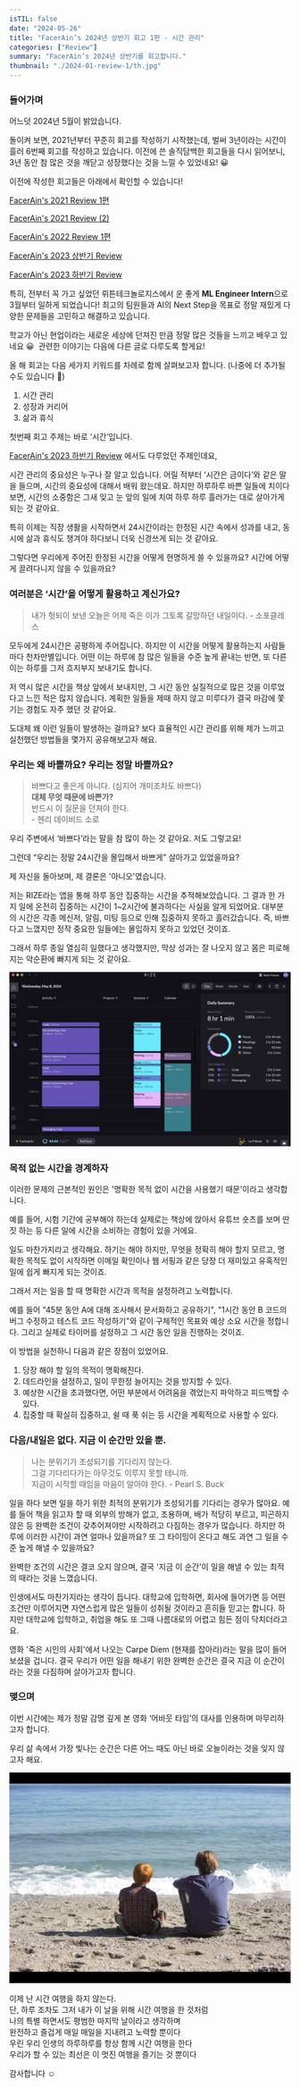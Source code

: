 ```yaml
---
isTIL: false
date: "2024-05-26"
title: "FacerAin’s 2024년 상반기 회고 1편 - 시간 관리"
categories: ["Review"]
summary: "FacerAin’s 2024년 상반기를 회고합니다."
thumbnail: "./2024-01-review-1/th.jpg"
---
```


### 들어가며

어느덧 2024년 5월이 밝았습니다.

돌이켜 보면, 2021년부터 꾸준히 회고를 작성하기 시작했는데, 벌써 3년이라는 시간이 흘러 6번째 회고를 작성하고 있습니다. 이전에 쓴 솔직담백한 회고들을 다시 읽어보니, 3년 동안 참 많은 것을 깨닫고 성장했다는 것을 느낄 수 있었네요! 😀

이전에 작성한 회고들은 아래에서 확인할 수 있습니다!

[FacerAin's 2021 Review 1편](https://facerain.github.io/2021-review/)

[FacerAin's 2021 Review (2)](https://facerain.github.io/2021-review-2/)

[FacerAin's 2022 Review 1편](https://facerain.github.io/2022-review/)

[FacerAin's 2023 상반기 Review](https://facerain.github.io/2023-01-review/)

[FacerAin's 2023 하반기 Review](https://facerain.github.io/2023-02-review/)

특히, 전부터 꼭 가고 싶었던 뤼튼테크놀로지스에서 운 좋게 **ML Engineer Intern**으로 3월부터 일하게 되었습니다! 최고의 팀원들과 AI의 Next Step을 목표로 정말 재밌게 다양한 문제들을 고민하고 해결하고 있습니다.

학교가 아닌 현업이라는 새로운 세상에 던져진 만큼 정말 많은 것들을 느끼고 배우고 있네요 😀  관련한 이야기는 다음에 다른 글로 다루도록 할게요!

올 해 회고는 다음 세가지 키워드를 차례로 함께 살펴보고자 합니다. (나중에 더 추가될 수도 있습니다 🌻)

1. 시간 관리
2. 성장과 커리어
3. 삶과 휴식

첫번째 회고 주제는 바로 ‘시간’입니다. 

[FacerAin's 2023 하반기 Review](https://facerain.github.io/2023-02-review/) 에서도 다루었던 주제인데요,

시간 관리의 중요성은 누구나 잘 알고 있습니다. 어릴 적부터 ‘시간은 금이다’와 같은 말을 들으며, 시간의 중요성에 대해서 배워 왔는데요. 하지만 하루하루 바쁜 일들에 치이다 보면, 시간의 소중함은 그새 잊고 눈 앞의 일에 치여 하루 하루 흘러가는 대로 살아가게 되는 것 같아요. 

특히 이제는 직장 생활을 시작하면서 24시간이라는 한정된 시간 속에서 성과를 내고, 동시에 삶과 휴식도 챙겨야 하다보니 더욱 신경쓰게 되는 것 같아요. 

그렇다면 우리에게 주어진 한정된 시간을 어떻게 현명하게 쓸 수 있을까요? 시간에 어떻게 끌려다니지 않을 수 있을까요?

### 여러분은 ‘시간’을 어떻게 활용하고 계신가요?

> 내가 헛되이 보낸 오늘은 어제 죽은 이가 그토록 갈망하던 내일이다. 
>  \- 소포클레스

모두에게 24시간은 공평하게 주어집니다. 하지만 이 시간을 어떻게 활용하는지 사람들마다 천차만별입니다. 어떤 이는 하루에 참 많은 일들을 수준 높게 끝내는 반면, 또 다른 이는 하루를 그저 흐지부지 보내기도 합니다.

저 역시 많은 시간을 책상 앞에서 보내지만, 그 시간 동안 실질적으로 많은 것을 이루었다고 느낀 적은 많지 않습니다. 계획한 일들을 제때 하지 않고 미루다가 결국 마감에 쫓기는 경험도 자주 했던 것 같아요.

도대체 왜 이런 일들이 발생하는 걸까요? 보다 효율적인 시간 관리를 위해 제가 느끼고 실천했던 방법들을 몇가지 공유해보고자 해요.

### 우리는 왜 바쁠까요? 우리는 정말 바쁠까요?

> 바쁘다고 좋은게 아니다. (심지어 개미조차도 바쁘다)  
**대체 무엇 때문에 바쁜가?**  
반드시 이 질문을 던져야 한다.  
\- 헨리 데이비드 소로

우리 주변에서 ‘바쁘다’라는 말을 참 많이 하는 것 같아요. 저도 그렇고요!

그런데 “우리는 정말 24시간을 몰입해서 바쁘게” 살아가고 있었을까요?

제 자신을 돌아보며, 제 결론은 '아니오'였습니다.

저는 RIZE라는 앱을 통해 하루 동안 집중하는 시간을 추적해보았습니다. 그 결과 한 가지 일에 온전히 집중하는 시간이 1~2시간에 불과하다는 사실을 알게 되었어요. 대부분의 시간은 각종 메신저, 알림, 미팅 등으로 인해 집중하지 못하고 흘러갔습니다. 즉, 바쁘다고 느꼈지만 정작 중요한 일들에는 몰입하지 못하고 있었던 것이죠.

그래서 하루 종일 열심히 일했다고 생각했지만, 막상 성과는 잘 나오지 않고 몸은 피로해지는 악순환에 빠지게 되는 것 같아요.

![1](2024-01-review-1/1.png "RIZE로 측정한 집중 시간")

### 목적 없는 시간을 경계하자

이러한 문제의 근본적인 원인은 '명확한 목적 없이 시간을 사용했기 때문'이라고 생각합니다.

예를 들어, 시험 기간에 공부해야 하는데 실제로는 책상에 앉아서 유튜브 숏츠를 보며 딴 짓 하는 등 다른 일에 시간을 소비하는 경험이 있을 거에요.

일도 마찬가지라고 생각해요. 하기는 해야 하지만, 무엇을 정확히 해야 할지 모르고, 명확한 목적도 없이 시작하면 이메일 확인이나 웹 서핑과 같은 당장 더 재미있고 유혹적인 일에 쉽게 빠지게 되는 것이죠.

그래서 저는 일을 할 때 명확한 시간과 목적을 설정하려고 노력합니다.

예를 들어 "45분 동안 A에 대해 조사해서 문서화하고 공유하기", "1시간 동안 B 코드의 버그 수정하고 테스트 코드 작성하기"와 같이 구체적인 목표와 예상 소요 시간을 정합니다. 그리고 실제로 타이머를 설정하고 그 시간 동안 일을 진행하는 것이죠.

이 방법을 실천하니 다음과 같은 장점이 있었어요.

1. 당장 해야 할 일의 목적이 명확해진다.
2. 데드라인을 설정하고, 일이 무한정 늘어지는 것을 방지할 수 있다.
3. 예상한 시간을 초과했다면, 어떤 부분에서 어려움을 겪었는지 파악하고 피드백할 수 있다.
4. 집중할 때 확실히 집중하고, 쉴 때 푹 쉬는 등 시간을 계획적으로 사용할 수 있다.

### 다음/내일은 없다. 지금 이 순간만 있을 뿐.

> 나는 분위기가 조성되기를 기다리지 않는다.  
그걸 기다리다가는 아무것도 이루지 못할 테니까.  
지금이 시작할 때임을 마음이 알아야 한다. \- Pearl S. Buck

일을 하다 보면 일을 하기 위한 최적의 분위기가 조성되기를 기다리는 경우가 많아요. 예를 들어 책을 읽고자 할 때 외부의 방해가 없고, 조용하며, 배가 적당히 부르고, 피곤하지 않은 등 완벽한 조건이 갖추어져야만 시작하려고 다짐하는 경우가 많습니다. 하지만 하루에 이러한 시간이 과연 얼마나 있을까요? 또 그 타이밍이 온다고 해도 과연 그 일을 수준 높게 해낼 수 있을까요? 

완벽한 조건의 시간은 결코 오지 않으며, 결국 '지금 이 순간'이 일을 해낼 수 있는 최적의 때라는 것을 느꼈습니다.

인생에서도 마찬가지라는 생각이 듭니다. 대학교에 입학하면, 회사에 들어가면 등 어떤 조건만 이루어지면 자연스럽게 많은 일들이 성취될 것이라고 흔히들 믿고는 합니다. 하지만 대학교에 입학하고, 취업을 해도 또 그때 나름대로의 어렵고 힘든 점이 닥치더라고요. 

영화 '죽은 시인의 사회'에서 나오는 Carpe Diem (현재를 잡아라)라는 말을 많이 들어보셨을 겁니다. 결국 우리가 어떤 일을 해내기 위한 완벽한 순간은 결국 지금 이 순간이라는 것을 다짐하며 살아가고자 합니다.

### 맺으며

이번 시간에는 제가 정말 감명 깊게 본 영화 ‘어바웃 타임’의 대사를 인용하며 마무리하고자 합니다.

우리 삶 속에서 가장 빛나는 순간은 다른 어느 때도 아닌 바로 오늘이라는 것을 잊지 않고자 해요.

![2](2024-01-review-1/2.png "영화 어바웃 타임 중")

이제 난 시간 여행을 하지 않는다.  
단, 하루 조차도
그저 내가 이 날을 위해 시간 여행을 한 것처럼  
나의 특별 하면서도 평범한 마지막 날이라고 생각하며  
완전하고 즐겁게 매일 매일을 지내려고 노력할 뿐이다  
우린 우리 인생의 하루하루를 항상 함께 시간 여행을 한다  
우리가 할 수 있는 최선은 이 멋진 여행을 즐기는 것 뿐이다  


감사합니다 ☺️